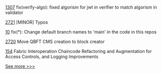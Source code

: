 
[1307](https://github.com/hyperledger/cactus/pull/1307) fix(verify-algo): fixed algorism for jwt in verifier to match algorism in validator

[2721](https://github.com/hyperledger/besu/pull/2721) [MINOR] Typos

[10](https://github.com/hyperledger-labs/fabric-opssc/pull/10) fix(*): Change default branch names to 'main' in the code in this repos

[2720](https://github.com/hyperledger/besu/pull/2720) Move QBFT CMS creation to block creator

[154](https://github.com/hyperledger-labs/weaver-dlt-interoperability/pull/154) Fabric Interoperation Chaincode Refactoring and Augmentation for Access Controls, and Logging Improvements


[See more >>>](https://start-here.hyperledger.org/pull-requests)

